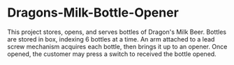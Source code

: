 # Dragons-Milk-Bottle-Opener
This project stores, opens, and serves bottles of Dragon's Milk Beer. Bottles are stored in box, indexing 6 bottles at a time. An arm attached to a lead screw mechanism acquires each bottle, then brings it up to an opener. Once opened, the customer may press a switch to received the bottle opened. 
